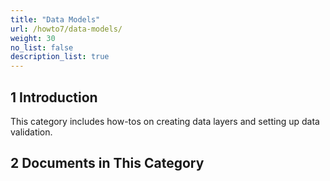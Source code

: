 ```yaml
---
title: "Data Models"
url: /howto7/data-models/
weight: 30
no_list: false
description_list: true 
---
```


## 1 Introduction

This category includes how-tos on creating data layers and setting up data validation.

## 2 Documents in This Category
